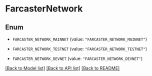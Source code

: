 # FarcasterNetwork

## Enum


* `FARCASTER_NETWORK_MAINNET` (value: `"FARCASTER_NETWORK_MAINNET"`)

* `FARCASTER_NETWORK_TESTNET` (value: `"FARCASTER_NETWORK_TESTNET"`)

* `FARCASTER_NETWORK_DEVNET` (value: `"FARCASTER_NETWORK_DEVNET"`)


[[Back to Model list]](../README.md#documentation-for-models) [[Back to API list]](../README.md#documentation-for-api-endpoints) [[Back to README]](../README.md)


